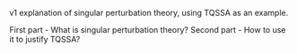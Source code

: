 v1 explanation of singular perturbation theory, using TQSSA as an example.

First part - What is singular perturbation theory?
Second part - How to use it to justify TQSSA?
